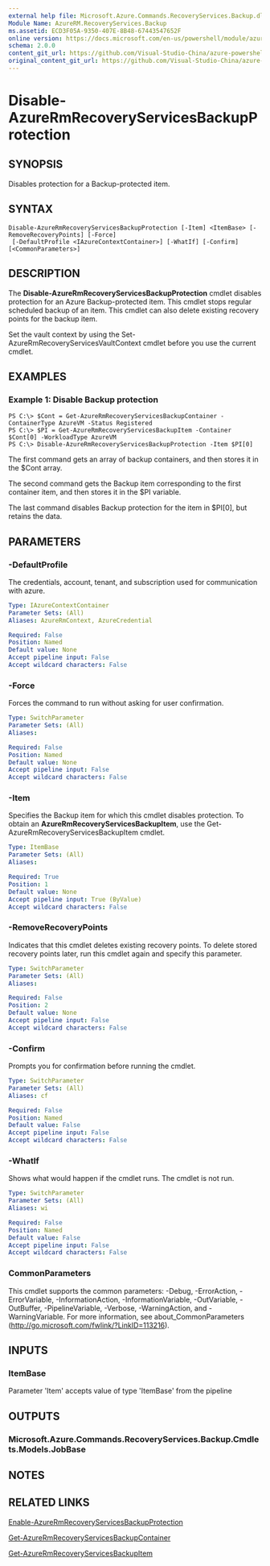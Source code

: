 ```yaml
---
external help file: Microsoft.Azure.Commands.RecoveryServices.Backup.dll-Help.xml
Module Name: AzureRM.RecoveryServices.Backup
ms.assetid: ECD3F05A-9350-407E-8B48-67443547652F
online version: https://docs.microsoft.com/en-us/powershell/module/azurerm.recoveryservices.backup/disable-azurermrecoveryservicesbackupprotection
schema: 2.0.0
content_git_url: https://github.com/Visual-Studio-China/azure-powershell/blob/preview/src/ResourceManager/RecoveryServices.Backup/Commands.RecoveryServices.Backup/help/Disable-AzureRmRecoveryServicesBackupProtection.md
original_content_git_url: https://github.com/Visual-Studio-China/azure-powershell/blob/preview/src/ResourceManager/RecoveryServices.Backup/Commands.RecoveryServices.Backup/help/Disable-AzureRmRecoveryServicesBackupProtection.md
---
```


# Disable-AzureRmRecoveryServicesBackupProtection

## SYNOPSIS
Disables protection for a Backup-protected item.

## SYNTAX

```
Disable-AzureRmRecoveryServicesBackupProtection [-Item] <ItemBase> [-RemoveRecoveryPoints] [-Force]
 [-DefaultProfile <IAzureContextContainer>] [-WhatIf] [-Confirm] [<CommonParameters>]
```

## DESCRIPTION
The **Disable-AzureRmRecoveryServicesBackupProtection** cmdlet disables protection for an Azure Backup-protected item.
This cmdlet stops regular scheduled backup of an item.
This cmdlet can also delete existing recovery points for the backup item.

Set the vault context by using the Set-AzureRmRecoveryServicesVaultContext cmdlet before you use the current cmdlet.

## EXAMPLES

### Example 1: Disable Backup protection
```
PS C:\> $Cont = Get-AzureRmRecoveryServicesBackupContainer -ContainerType AzureVM -Status Registered 
PS C:\> $PI = Get-AzureRmRecoveryServicesBackupItem -Container $Cont[0] -WorkloadType AzureVM 
PS C:\> Disable-AzureRmRecoveryServicesBackupProtection -Item $PI[0]
```

The first command gets an array of backup containers, and then stores it in the $Cont array.

The second command gets the Backup item corresponding to the first container item, and then stores it in the $PI variable.

The last command disables Backup protection for the item in $PI\[0\], but retains the data.

## PARAMETERS

### -DefaultProfile
The credentials, account, tenant, and subscription used for communication with azure.

```yaml
Type: IAzureContextContainer
Parameter Sets: (All)
Aliases: AzureRmContext, AzureCredential

Required: False
Position: Named
Default value: None
Accept pipeline input: False
Accept wildcard characters: False
```

### -Force
Forces the command to run without asking for user confirmation.

```yaml
Type: SwitchParameter
Parameter Sets: (All)
Aliases: 

Required: False
Position: Named
Default value: None
Accept pipeline input: False
Accept wildcard characters: False
```

### -Item
Specifies the Backup item for which this cmdlet disables protection.
To obtain an **AzureRmRecoveryServicesBackupItem**, use the Get-AzureRmRecoveryServicesBackupItem cmdlet.

```yaml
Type: ItemBase
Parameter Sets: (All)
Aliases: 

Required: True
Position: 1
Default value: None
Accept pipeline input: True (ByValue)
Accept wildcard characters: False
```

### -RemoveRecoveryPoints
Indicates that this cmdlet deletes existing recovery points.
To delete stored recovery points later, run this cmdlet again and specify this parameter.

```yaml
Type: SwitchParameter
Parameter Sets: (All)
Aliases: 

Required: False
Position: 2
Default value: None
Accept pipeline input: False
Accept wildcard characters: False
```

### -Confirm
Prompts you for confirmation before running the cmdlet.

```yaml
Type: SwitchParameter
Parameter Sets: (All)
Aliases: cf

Required: False
Position: Named
Default value: False
Accept pipeline input: False
Accept wildcard characters: False
```

### -WhatIf
Shows what would happen if the cmdlet runs.
The cmdlet is not run.

```yaml
Type: SwitchParameter
Parameter Sets: (All)
Aliases: wi

Required: False
Position: Named
Default value: False
Accept pipeline input: False
Accept wildcard characters: False
```

### CommonParameters
This cmdlet supports the common parameters: -Debug, -ErrorAction, -ErrorVariable, -InformationAction, -InformationVariable, -OutVariable, -OutBuffer, -PipelineVariable, -Verbose, -WarningAction, and -WarningVariable. For more information, see about_CommonParameters (http://go.microsoft.com/fwlink/?LinkID=113216).

## INPUTS

### ItemBase
Parameter 'Item' accepts value of type 'ItemBase' from the pipeline

## OUTPUTS

### Microsoft.Azure.Commands.RecoveryServices.Backup.Cmdlets.Models.JobBase

## NOTES

## RELATED LINKS

[Enable-AzureRmRecoveryServicesBackupProtection](./Enable-AzureRmRecoveryServicesBackupProtection.md)

[Get-AzureRmRecoveryServicesBackupContainer](./Get-AzureRmRecoveryServicesBackupContainer.md)

[Get-AzureRmRecoveryServicesBackupItem](./Get-AzureRmRecoveryServicesBackupItem.md)


